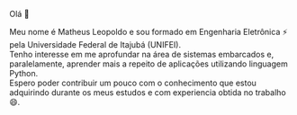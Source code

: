 Olá :wave:

Meu nome é Matheus Leopoldo e sou formado em Engenharia Eletrônica :zap: pela Universidade Federal de Itajubá (UNIFEI). <br/>
Tenho interesse em me aprofundar na área de sistemas embarcados e, paralelamente, aprender mais a repeito de aplicações utilizando linguagem Python.<br/>
Espero poder contribuir um pouco com o conhecimento que estou adquirindo durante os meus estudos e com experiencia obtida no trabalho :smile:.

